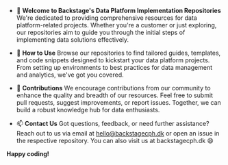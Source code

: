 - 👋 **Welcome to Backstage's Data Platform Implementation Repositories**
We're dedicated to providing comprehensive resources for data platform-related projects.
Whether you're a customer or just exploring, our repositories aim to guide you through the initial steps of implementing data solutions effectively.

- 👀 **How to Use**
Browse our repositories to find tailored guides, templates, and code snippets designed to kickstart your data platform projects.
From setting up environments to best practices for data management and analytics, we've got you covered.

- 🌱 **Contributions**
We encourage contributions from our community to enhance the quality and breadth of our resources.
Feel free to submit pull requests, suggest improvements, or report issues. Together, we can build a robust knowledge hub for data enthusiasts.

- 📫 **Contact Us**
Got questions, feedback, or need further assistance? Reach out to us via email at hello@backstagecph.dk or open an issue in the respective repository.
You can also visit us at backstagecph.dk 😄

**Happy coding!**
